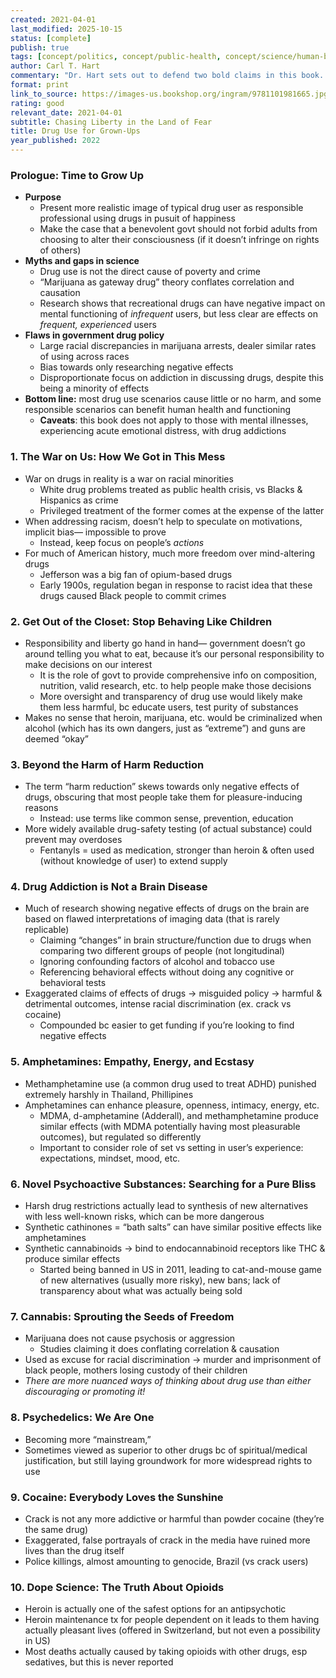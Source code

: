 ```yaml
---
created: 2021-04-01
last_modified: 2025-10-15
status: [complete]
publish: true
tags: [concept/politics, concept/public-health, concept/science/human-biology, media/nonfiction, type/notes]
author: Carl T. Hart
commentary: "Dr. Hart sets out to defend two bold claims in this book. First: so-called recreational drugs (including opioids) do not have negative effects or lead to addiction in the majority of cases, and can in fact be beneficial when used responsibly. Second: a benign government does not have the right to limit the use of mind-altering substances by functional adults in their pursuit of happiness any more than they do alcohol, tobacco, guns, or sex. I started out skeptical but open-minded, and Hart’s expertise in drug-use research, seemingly-authentic personal anecdotes, and thorough citation of the literature drew me in. I haven’t quite decided how fully I support his ideas, but he made a strong case, and I’ll definitely be more critical of the media’s portrayal of drug use and research in the future."
format: print
link_to_source: https://images-us.bookshop.org/ingram/9781101981665.jpg?v=enc-v1
rating: good
relevant_date: 2021-04-01
subtitle: Chasing Liberty in the Land of Fear
title: Drug Use for Grown-Ups
year_published: 2022
---
```


### Prologue: Time to Grow Up

- **Purpose**
    - Present more realistic image of typical drug user as responsible professional using drugs in pusuit of happiness
    - Make the case that a benevolent govt should not forbid adults from choosing to alter their consciousness (if it doesn’t infringe on rights of others)
- **Myths and gaps in science**
    - Drug use is not the direct cause of poverty and crime
    - “Marijuana as gateway drug” theory conflates correlation and causation
    - Research shows that recreational drugs can have negative impact on mental functioning of *infrequent* users, but less clear are effects on *frequent, experienced* users
- **Flaws in government drug policy**
    - Large racial discrepancies in marijuana arrests, dealer similar rates of using across races
    - Bias towards only researching negative effects
    - Disproportionate focus on addiction in discussing drugs, despite this being a minority of effects
- **Bottom line:** most drug use scenarios cause little or no harm, and some responsible scenarios can benefit human health and functioning
    - **Caveats**: this book does not apply to those with mental illnesses, experiencing acute emotional distress, with drug addictions

### 1. The War on Us: How We Got in This Mess

- War on drugs in reality is a war on racial minorities
    - White drug problems treated as public health crisis, vs Blacks & Hispanics as crime
    - Privileged treatment of the former comes at the expense of the latter
- When addressing racism, doesn’t help to speculate on motivations, implicit bias— impossible to prove
    - Instead, keep focus on people’s *actions*
- For much of American history, much more freedom over mind-altering drugs
    - Jefferson was a big fan of opium-based drugs
    - Early 1900s, regulation began in response to racist idea that these drugs caused Black people to commit crimes

### 2. Get Out of the Closet: Stop Behaving Like Children

- Responsibility and liberty go hand in hand— government doesn’t go around telling you what to eat, because it’s our personal responsibility to make decisions on our interest
    - It is the role of govt to provide comprehensive info on composition, nutrition, valid research, etc. to help people make those decisions
    - More oversight and transparency of drug use would likely make them less harmful, bc educate users, test purity of substances
- Makes no sense that heroin, marijuana, etc. would be criminalized when alcohol (which has its own dangers, just as “extreme”) and guns are deemed “okay”

### 3. Beyond the Harm of Harm Reduction

- The term “harm reduction” skews towards only negative effects of drugs, obscuring that most people take them for pleasure-inducing reasons
    - Instead: use terms like common sense, prevention, education
- More widely available drug-safety testing (of actual substance) could prevent may overdoses
    - Fentanyls = used as medication, stronger than heroin & often used (without knowledge of user) to extend supply

### 4. Drug Addiction is Not a Brain Disease

- Much of research showing negative effects of drugs on the brain are based on flawed interpretations of imaging data (that is rarely replicable)
    - Claiming “changes” in brain structure/function due to drugs when comparing two different groups of people (not longitudinal)
    - Ignoring confounding factors of alcohol and tobacco use
    - Referencing behavioral effects without doing any cognitive or behavioral tests
- Exaggerated claims of effects of drugs → misguided policy → harmful & detrimental outcomes, intense racial discrimination (ex. crack vs cocaine)
    - Compounded bc easier to get funding if you’re looking to find negative effects

### 5. Amphetamines: Empathy, Energy, and Ecstasy

- Methamphetamine use (a common drug used to treat ADHD) punished extremely harshly in Thailand, Phillipines
- Amphetamines can enhance pleasure, openness, intimacy, energy, etc.
    - MDMA, d-amphetamine (Adderall), and methamphetamine produce similar effects (with MDMA potentially having most pleasurable outcomes), but regulated so differently
    - Important to consider role of set vs setting in user’s experience: expectations, mindset, mood, etc.

### 6. Novel Psychoactive Substances: Searching for a Pure Bliss

- Harsh drug restrictions actually lead to synthesis of new alternatives with less well-known risks, which can be more dangerous
- Synthetic cathinones = “bath salts” can have similar positive effects like amphetamines
- Synthetic cannabinoids → bind to endocannabinoid receptors like THC & produce similar effects
    - Started being banned in US in 2011, leading to cat-and-mouse game of new alternatives (usually more risky), new bans; lack of transparency about what was actually being sold

### 7. Cannabis: Sprouting the Seeds of Freedom

- Marijuana does not cause psychosis or aggression
    - Studies claiming it does conflating correlation & causation
- Used as excuse for racial discrimination →  murder and imprisonment of black people, mothers losing custody of their children
- *There are more nuanced ways of thinking about drug use than either discouraging or promoting it!*

### 8. Psychedelics: We Are One

- Becoming more “mainstream,”
- Sometimes viewed as superior to other drugs bc of spiritual/medical justification, but still laying groundwork for more widespread rights to use

### 9. Cocaine: Everybody Loves the Sunshine

- Crack is not any more addictive or harmful than powder cocaine (they’re the same drug)
- Exaggerated, false portrayals of crack in the media have ruined more lives than the drug itself
- Police killings, almost amounting to genocide, Brazil (vs crack users)

### 10. Dope Science: The Truth About Opioids

- Heroin is actually one of the safest options for an antipsychotic
- Heroin maintenance tx for people dependent on it leads to them having actually pleasant lives (offered in Switzerland, but not even a possibility in US)
- Most deaths actually caused by taking opioids with other drugs, esp sedatives, but this is never reported
